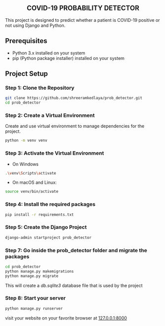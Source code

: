 ## <div align="center">COVID-19 PROBABILITY DETECTOR</div>
This project is designed to predict whether a patient is COVID-19 positive or not using Django and Python.

## Prerequisites

- Python 3.x installed on your system
- pip (Python package installer) installed on your system

## Project Setup

### Step 1: Clone the Repository

```sh
git clone https://github.com/shreeramkedlaya/prob_detector.git
cd prob_detector
```
### Step 2: Create a Virtual Environment

Create and use virtual environment to manage dependencies for the project.

```sh
python -m venv venv
```

### Step 3: Activate the Virtual Environment
 - On Windows
 ```sh
 .\venv\Scripts\activate
 ```
  - On macOS and Linux:
  ```sh
  source venv/bin/activate
  ```
### Step 4: Install the required packages
```sh
pip install -r requirements.txt
```
### Step 5: Create the Django Project
```sh
django-admin startproject prob_detector
```

### Step 7: Go inside the prob_detector folder and migrate the packages
```sh
cd prob_detector
python manage.py makemigrations
python manage.py migrate
```
This will create a *db.sqlite3* database file that is used by the project
### Step 8: Start your server
```sh
python manage.py runserver
```
visit your website on your favorite browser at [127.0.0.1:8000](http://127.0.0.1:8000)